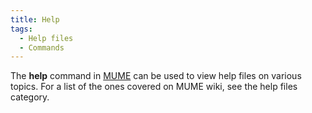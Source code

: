 ```yaml
---
title: Help
tags:
  - Help files
  - Commands
---
```

The **help** command in [MUME](MUME "wikilink") can be used to view help
files on various topics. For a list of the ones covered on MUME wiki,
see the help files category.
 